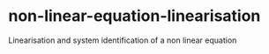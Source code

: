 # non-linear-equation-linearisation
Linearisation and system identification of a non linear equation
